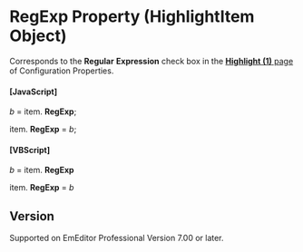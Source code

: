 # RegExp Property (HighlightItem Object)

Corresponds to the **Regular**
**Expression** check box in the [**Highlight (1)** page](../../dlg/properties/highlight1/index) of Configuration Properties.

#### \[JavaScript\]

_b_ =
item. **RegExp**;

item. **RegExp** = _b_;

#### \[VBScript\]

_b_ =
item. **RegExp**

item. **RegExp** = _b_

## Version

Supported on EmEditor Professional Version 7.00 or later.